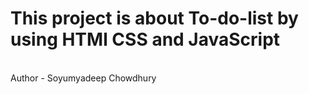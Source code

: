 # This project is about To-do-list by using HTMl CSS and JavaScript

<br>
Author - Soyumyadeep Chowdhury
